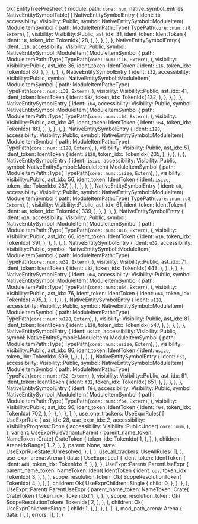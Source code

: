 Ok(
    EntityTreePresheet {
        module_path: `core::num`,
        native_symbol_entries: NativeEntitySymbolTable(
            [
                NativeEntitySymbolEntry {
                    ident: `i8`,
                    accessibility: Visibility::Public,
                    symbol: NativeEntitySymbol::ModuleItem(
                        ModuleItemSymbol {
                            path: ModuleItemPath::Type(
                                TypePath(`core::num::i8`, `Extern`),
                            ),
                            visibility: Visibility::Public,
                            ast_idx: 31,
                            ident_token: IdentToken {
                                ident: `i8`,
                                token_idx: TokenIdx(
                                    28,
                                ),
                            },
                        },
                    ),
                },
                NativeEntitySymbolEntry {
                    ident: `i16`,
                    accessibility: Visibility::Public,
                    symbol: NativeEntitySymbol::ModuleItem(
                        ModuleItemSymbol {
                            path: ModuleItemPath::Type(
                                TypePath(`core::num::i16`, `Extern`),
                            ),
                            visibility: Visibility::Public,
                            ast_idx: 36,
                            ident_token: IdentToken {
                                ident: `i16`,
                                token_idx: TokenIdx(
                                    80,
                                ),
                            },
                        },
                    ),
                },
                NativeEntitySymbolEntry {
                    ident: `i32`,
                    accessibility: Visibility::Public,
                    symbol: NativeEntitySymbol::ModuleItem(
                        ModuleItemSymbol {
                            path: ModuleItemPath::Type(
                                TypePath(`core::num::i32`, `Extern`),
                            ),
                            visibility: Visibility::Public,
                            ast_idx: 41,
                            ident_token: IdentToken {
                                ident: `i32`,
                                token_idx: TokenIdx(
                                    132,
                                ),
                            },
                        },
                    ),
                },
                NativeEntitySymbolEntry {
                    ident: `i64`,
                    accessibility: Visibility::Public,
                    symbol: NativeEntitySymbol::ModuleItem(
                        ModuleItemSymbol {
                            path: ModuleItemPath::Type(
                                TypePath(`core::num::i64`, `Extern`),
                            ),
                            visibility: Visibility::Public,
                            ast_idx: 46,
                            ident_token: IdentToken {
                                ident: `i64`,
                                token_idx: TokenIdx(
                                    183,
                                ),
                            },
                        },
                    ),
                },
                NativeEntitySymbolEntry {
                    ident: `i128`,
                    accessibility: Visibility::Public,
                    symbol: NativeEntitySymbol::ModuleItem(
                        ModuleItemSymbol {
                            path: ModuleItemPath::Type(
                                TypePath(`core::num::i128`, `Extern`),
                            ),
                            visibility: Visibility::Public,
                            ast_idx: 51,
                            ident_token: IdentToken {
                                ident: `i128`,
                                token_idx: TokenIdx(
                                    235,
                                ),
                            },
                        },
                    ),
                },
                NativeEntitySymbolEntry {
                    ident: `isize`,
                    accessibility: Visibility::Public,
                    symbol: NativeEntitySymbol::ModuleItem(
                        ModuleItemSymbol {
                            path: ModuleItemPath::Type(
                                TypePath(`core::num::isize`, `Extern`),
                            ),
                            visibility: Visibility::Public,
                            ast_idx: 56,
                            ident_token: IdentToken {
                                ident: `isize`,
                                token_idx: TokenIdx(
                                    287,
                                ),
                            },
                        },
                    ),
                },
                NativeEntitySymbolEntry {
                    ident: `u8`,
                    accessibility: Visibility::Public,
                    symbol: NativeEntitySymbol::ModuleItem(
                        ModuleItemSymbol {
                            path: ModuleItemPath::Type(
                                TypePath(`core::num::u8`, `Extern`),
                            ),
                            visibility: Visibility::Public,
                            ast_idx: 61,
                            ident_token: IdentToken {
                                ident: `u8`,
                                token_idx: TokenIdx(
                                    339,
                                ),
                            },
                        },
                    ),
                },
                NativeEntitySymbolEntry {
                    ident: `u16`,
                    accessibility: Visibility::Public,
                    symbol: NativeEntitySymbol::ModuleItem(
                        ModuleItemSymbol {
                            path: ModuleItemPath::Type(
                                TypePath(`core::num::u16`, `Extern`),
                            ),
                            visibility: Visibility::Public,
                            ast_idx: 66,
                            ident_token: IdentToken {
                                ident: `u16`,
                                token_idx: TokenIdx(
                                    391,
                                ),
                            },
                        },
                    ),
                },
                NativeEntitySymbolEntry {
                    ident: `u32`,
                    accessibility: Visibility::Public,
                    symbol: NativeEntitySymbol::ModuleItem(
                        ModuleItemSymbol {
                            path: ModuleItemPath::Type(
                                TypePath(`core::num::u32`, `Extern`),
                            ),
                            visibility: Visibility::Public,
                            ast_idx: 71,
                            ident_token: IdentToken {
                                ident: `u32`,
                                token_idx: TokenIdx(
                                    443,
                                ),
                            },
                        },
                    ),
                },
                NativeEntitySymbolEntry {
                    ident: `u64`,
                    accessibility: Visibility::Public,
                    symbol: NativeEntitySymbol::ModuleItem(
                        ModuleItemSymbol {
                            path: ModuleItemPath::Type(
                                TypePath(`core::num::u64`, `Extern`),
                            ),
                            visibility: Visibility::Public,
                            ast_idx: 76,
                            ident_token: IdentToken {
                                ident: `u64`,
                                token_idx: TokenIdx(
                                    495,
                                ),
                            },
                        },
                    ),
                },
                NativeEntitySymbolEntry {
                    ident: `u128`,
                    accessibility: Visibility::Public,
                    symbol: NativeEntitySymbol::ModuleItem(
                        ModuleItemSymbol {
                            path: ModuleItemPath::Type(
                                TypePath(`core::num::u128`, `Extern`),
                            ),
                            visibility: Visibility::Public,
                            ast_idx: 81,
                            ident_token: IdentToken {
                                ident: `u128`,
                                token_idx: TokenIdx(
                                    547,
                                ),
                            },
                        },
                    ),
                },
                NativeEntitySymbolEntry {
                    ident: `usize`,
                    accessibility: Visibility::Public,
                    symbol: NativeEntitySymbol::ModuleItem(
                        ModuleItemSymbol {
                            path: ModuleItemPath::Type(
                                TypePath(`core::num::usize`, `Extern`),
                            ),
                            visibility: Visibility::Public,
                            ast_idx: 86,
                            ident_token: IdentToken {
                                ident: `usize`,
                                token_idx: TokenIdx(
                                    599,
                                ),
                            },
                        },
                    ),
                },
                NativeEntitySymbolEntry {
                    ident: `f32`,
                    accessibility: Visibility::Public,
                    symbol: NativeEntitySymbol::ModuleItem(
                        ModuleItemSymbol {
                            path: ModuleItemPath::Type(
                                TypePath(`core::num::f32`, `Extern`),
                            ),
                            visibility: Visibility::Public,
                            ast_idx: 91,
                            ident_token: IdentToken {
                                ident: `f32`,
                                token_idx: TokenIdx(
                                    651,
                                ),
                            },
                        },
                    ),
                },
                NativeEntitySymbolEntry {
                    ident: `f64`,
                    accessibility: Visibility::Public,
                    symbol: NativeEntitySymbol::ModuleItem(
                        ModuleItemSymbol {
                            path: ModuleItemPath::Type(
                                TypePath(`core::num::f64`, `Extern`),
                            ),
                            visibility: Visibility::Public,
                            ast_idx: 96,
                            ident_token: IdentToken {
                                ident: `f64`,
                                token_idx: TokenIdx(
                                    702,
                                ),
                            },
                        },
                    ),
                },
            ],
        ),
        use_one_trackers: UseExprRules(
            [
                UseExprRule {
                    ast_idx: 28,
                    use_expr_idx: 2,
                    accessibility: VisibilityProgress::Done {
                        accessibility: Visibility::PublicUnder(
                            `core::num`,
                        ),
                    },
                    variant: UseExprRuleVariant::Parent {
                        parent_name_token: NameToken::Crate(
                            CrateToken {
                                token_idx: TokenIdx(
                                    1,
                                ),
                            },
                        ),
                        children: ArenaIdxRange(
                            1..2,
                        ),
                    },
                    parent: None,
                    state: UseExprRuleState::Unresolved,
                },
            ],
        ),
        use_all_trackers: UseAllRules(
            [],
        ),
        use_expr_arena: Arena {
            data: [
                UseExpr::Leaf {
                    ident_token: IdentToken {
                        ident: `Add`,
                        token_idx: TokenIdx(
                            5,
                        ),
                    },
                },
                UseExpr::Parent(
                    ParentUseExpr {
                        parent_name_token: NameToken::Ident(
                            IdentToken {
                                ident: `ops`,
                                token_idx: TokenIdx(
                                    3,
                                ),
                            },
                        ),
                        scope_resolution_token: Ok(
                            ScopeResolutionToken(
                                TokenIdx(
                                    4,
                                ),
                            ),
                        ),
                        children: Ok(
                            UseExprChildren::Single {
                                child: 0,
                            },
                        ),
                    },
                ),
                UseExpr::Parent(
                    ParentUseExpr {
                        parent_name_token: NameToken::Crate(
                            CrateToken {
                                token_idx: TokenIdx(
                                    1,
                                ),
                            },
                        ),
                        scope_resolution_token: Ok(
                            ScopeResolutionToken(
                                TokenIdx(
                                    2,
                                ),
                            ),
                        ),
                        children: Ok(
                            UseExprChildren::Single {
                                child: 1,
                            },
                        ),
                    },
                ),
            ],
        },
        mod_path_arena: Arena {
            data: [],
        },
        errors: [],
    },
)